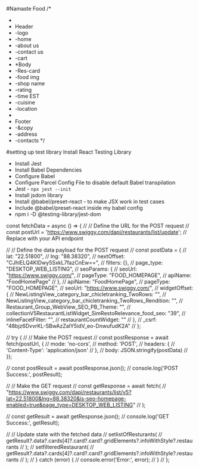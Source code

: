 #Namaste Food
/\*

-
- Header
- -logo
- -home
- -about us
- -contact us
- -cart
- \*Body
- -Res-card
- -food img
- -shop name
- -rating
- -time EST
- -cuisine
- -location
-
- Footer
- -&copy
- -address
- -contacts
  \*/

#setting up test library
Install React Testing Library

- Install Jest
- Install Babel Dependencies
- Configure Babel
- Configure Parcel Config File to disable default Babel transpilation
- Jest - `npx jest --init`
- Install jsdom library
- Install @babel/preset-react - to make JSX work in test cases
- Include @babel/preset-react inside my babel config
- npm i -D @testing-library/jest-dom

const fetchData = async () => {
// // Define the URL for the POST request
// const postUrl = 'https://www.swiggy.com/dapi/restaurants/list/update'; // Replace with your API endpoint

// // Define the data payload for the POST request
// const postData = {
// lat: "22.51800",
// lng: "88.38320",
// nextOffset: "CJhlELQ4KIDwy5SxkL7fazCnEw==",
// filters: {},
// page_type: "DESKTOP_WEB_LISTING",
// seoParams: {
// seoUrl: "https://www.swiggy.com/",
// pageType: "FOOD_HOMEPAGE",
// apiName: "FoodHomePage"
// },
// apiName: "FoodHomePage",
// pageType: "FOOD_HOMEPAGE",
// seoUrl: "https://www.swiggy.com/",
// widgetOffset: {
// NewListingView_category_bar_chicletranking_TwoRows: "",
// NewListingView_category_bar_chicletranking_TwoRows_Rendition: "",
// Restaurant_Group_WebView_SEO_PB_Theme: "",
// collectionV5RestaurantListWidget_SimRestoRelevance_food_seo: "39",
// inlineFacetFilter: "",
// restaurantCountWidget: ""
// },
// \_csrf: "48bjz6DvvrKL-SBwAzZaIY5idV_eo-DnwufudK2A"
// };

// try {
// // Make the POST request
// const postResponse = await fetch(postUrl, {
// mode: 'no-cors',
// method: 'POST',
// headers: {
// 'Content-Type': 'application/json'
// },
// body: JSON.stringify(postData)
// });

// const postResult = await postResponse.json();
// console.log('POST Success:', postResult);

// // Make the GET request
// const getResponse = await fetch(
// "https://www.swiggy.com/dapi/restaurants/list/v5?lat=22.51800&lng=88.38320&is-seo-homepage-enabled=true&page_type=DESKTOP_WEB_LISTING"
// );

// const getResult = await getResponse.json();
// console.log('GET Success:', getResult);

// // Update state with the fetched data
// setlistOfResturants(
// getResult?.data?.cards[4]?.card?.card?.gridElements?.infoWithStyle?.restaurants
// );
// setfilteredRestaurant(
// getResult?.data?.cards[4]?.card?.card?.gridElements?.infoWithStyle?.restaurants
// );
// } catch (error) {
// console.error('Error:', error);
// }
// };
